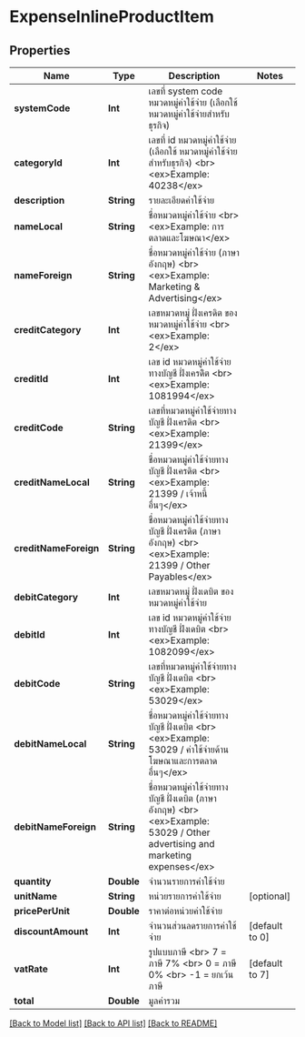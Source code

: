 # ExpenseInlineProductItem

## Properties
Name | Type | Description | Notes
------------ | ------------- | ------------- | -------------
**systemCode** | **Int** | เลขที่ system code หมวดหมู่ค่าใช้จ่าย (เลือกใช้ หมวดหมู่ค่าใช้จ่ายสำหรับธุรกิจ) | 
**categoryId** | **Int** | เลขที่ id หมวดหมู่ค่าใช้จ่าย (เลือกใช้ หมวดหมู่ค่าใช้จ่ายสำหรับธุรกิจ) &lt;br&gt; &lt;ex&gt;Example: 40238&lt;/ex&gt; | 
**description** | **String** | รายละเอียดค่าใช้จ่าย | 
**nameLocal** | **String** | ชื่อหมวดหมู่ค่าใช้จ่าย &lt;br&gt; &lt;ex&gt;Example: การตลาดและโฆษณา&lt;/ex&gt; | 
**nameForeign** | **String** | ชื่อหมวดหมู่ค่าใช้จ่าย (ภาษาอังกฤษ) &lt;br&gt; &lt;ex&gt;Example: Marketing &amp; Advertising&lt;/ex&gt; | 
**creditCategory** | **Int** | เลขหมวดหมู่ ฝั่งเครดิต ของ หมวดหมู่ค่าใช้จ่าย &lt;br&gt; &lt;ex&gt;Example: 2&lt;/ex&gt; | 
**creditId** | **Int** | เลข id หมวดหมู่ค่าใช้จ่ายทางบัญชี ฝั่งเครดิิต &lt;br&gt; &lt;ex&gt;Example: 1081994&lt;/ex&gt; | 
**creditCode** | **String** | เลขที่หมวดหมู่ค่าใช้จ่ายทางบัญชี ฝั่งเครดิต &lt;br&gt; &lt;ex&gt;Example: 21399&lt;/ex&gt; | 
**creditNameLocal** | **String** | ชื่อหมวดหมู่ค่าใช้จ่ายทางบัญชี ฝั่งเครดิต &lt;br&gt; &lt;ex&gt;Example: 21399 / เจ้าหนี้อื่นๆ&lt;/ex&gt; | 
**creditNameForeign** | **String** | ชื่อหมวดหมู่ค่าใช้จ่ายทางบัญชี ฝั่งเครดิต (ภาษาอังกฤษ) &lt;br&gt; &lt;ex&gt;Example: 21399 / Other Payables&lt;/ex&gt; | 
**debitCategory** | **Int** | เลขหมวดหมู่ ฝั่งเดบิต ของ หมวดหมู่ค่าใช้จ่าย | 
**debitId** | **Int** | เลข id หมวดหมู่ค่าใช้จ่ายทางบัญชี ฝั่งเดบิต &lt;br&gt; &lt;ex&gt;Example: 1082099&lt;/ex&gt; | 
**debitCode** | **String** | เลขที่หมวดหมู่ค่าใช้จ่ายทางบัญชี ฝั่งเดบิต &lt;br&gt; &lt;ex&gt;Example: 53029&lt;/ex&gt; | 
**debitNameLocal** | **String** | ชื่อหมวดหมู่ค่าใช้จ่ายทางบัญชี ฝั่งเดบิต &lt;br&gt; &lt;ex&gt;Example: 53029 / ค่าใช้จ่ายด้านโฆษณาและการตลาดอื่นๆ&lt;/ex&gt; | 
**debitNameForeign** | **String** | ชื่อหมวดหมู่ค่าใช้จ่ายทางบัญชี ฝั่งเดบิต (ภาษาอังกฤษ) &lt;br&gt; &lt;ex&gt;Example: 53029 / Other advertising and marketing expenses&lt;/ex&gt; | 
**quantity** | **Double** | จำนวนรายการค่าใช้จ่าย | 
**unitName** | **String** | หน่วยรายการค่าใช้จ่าย | [optional] 
**pricePerUnit** | **Double** | ราคาต่อหน่วยค่าใช้จ่าย | 
**discountAmount** | **Int** | จำนวนส่วนลดรายการค่าใช้จ่าย | [default to 0]
**vatRate** | **Int** | รูปแบบภาษี &lt;br&gt; 7 &#x3D; ภาษี 7% &lt;br&gt; 0 &#x3D; ภาษี 0% &lt;br&gt; -1 &#x3D; ยกเว้นภาษี | [default to 7]
**total** | **Double** | มูลค่ารวม | 

[[Back to Model list]](../README.md#documentation-for-models) [[Back to API list]](../README.md#documentation-for-api-endpoints) [[Back to README]](../README.md)


